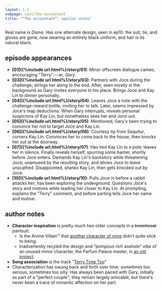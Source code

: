 ```yaml
---
layout: 1.1
subpage: cast/the-accountant
title: "“The accountant”: spoiler notes"
---
```

Real name is <span class="spoiler"><i>Diana</i></span>. Has one alternate design, seen in <span class="spoiler">ep10</span>: <span class="spoiler">the suit, tie, and gloves are gone; now wearing an entirely black uniform, and hair is its natural black.</span>

## episode appearances
- **[01]({%include url.html%}/story/01)**: Minor offscreen dialogue cameo, <span class="spoiler">encouraging "Terry"---er, <i>Gary</i></span>.
- **[03]({%include url.html%}/story/03)**: Partners with Joce during the challenge; <span class="spoiler">strings her along to the end.</span> After, seen mostly in the background as Gary invites everyone to his place. Brings Joce and Kay Lin to dinner personally.
- **[04]({%include url.html%}/story/04)**: <span class="spoiler">Leaves Joce a note with the challenge-reward bottle, inviting her to talk. Later, seems impressed by Joce's map deductions. When Gary interrupts, reveals personal suspicions of Kay Lin, but nonetheless sees her and Joce out.</span>
- **[05]({%include url.html%}/story/05)**: Mentioned; <span class="spoiler">Gary's been trying to convince her not to target Joce and Kay Lin</span>.
- **[06]({%include url.html%}/story/06)**: <span class="spoiler">Courtesy tip from Sequitur, corners Kay Lin. Convinces her to come back to the house, then knocks her out at the doorway.</span>
- **[07]({%include url.html%}/story/07)**: <span class="spoiler">Has tied Kay Lin to a pole; leaves her in silence. Finally reveals herself, spurring some banter, shortly before Joce enters. Demands Kay Lin's backstory while threatening Joce;</span><span class="spoiler"> unamused by the resulting story, and allows Joce to leave unscathed.</span><span class="spoiler"> Disappointed, shanks Kay Lin, then gets knocked out by Joce.</span>
- **[10]({%include url.html%}/story/10)**: <span class="spoiler">Pulls Joce in before a rabbit attacks her; has been exploring the underground. Questions Joce's story and motives while leading her closer to Kay Lin. At prompting, explains the "Terry" comment, and before parting tells Joce her name and motive.</span>

## author notes
- **Character inspiration** is pretty much two older concepts in a ~~trenchcoat~~ pantsuit:
	- Is the Anime Villain™ that <a href="https://a-flyleaf.github.io/hello-world/about/valerie" class="ext">another character of mine</a> didn't quite stick to being.
	- Inadvertently recyled the design and "pompous rich asshole" vibe of an unused minor character, the Parfum Palace master, in <a href="https://a-flyleaf.github.io/projects/tfe/" class="ext">an old project</a>.
- **Song association** is the track "<a href="https://www.youtube.com/watch?v=wRfWy8R9zPk" class="ext">Terry Time Too</a>"
- Characterization has swung back and forth over time; sometimes too serious, sometimes too silly. Has always been paired with Gary, initially as part of a "perfect couple"; they remain largely amicable, but there's never been a trace of romantic affection on her part.